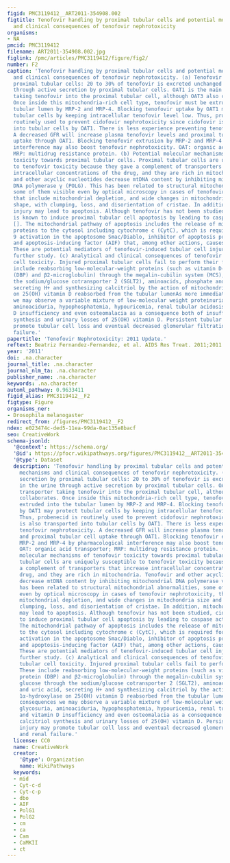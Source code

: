 ```yaml
---
figid: PMC3119412__ART2011-354908.002
figtitle: Tenofovir handling by proximal tubular cells and potential molecular mechanisms
  and clinical consequences of tenofovir nephrotoxicity
organisms:
- NA
pmcid: PMC3119412
filename: ART2011-354908.002.jpg
figlink: /pmc/articles/PMC3119412/figure/fig2/
number: F2
caption: 'Tenofovir handling by proximal tubular cells and potential molecular mechanisms
  and clinical consequences of tenofovir nephrotoxicity. (a) Tenofovir secretion by
  proximal tubular cells: 20 to 30% of tenofovir is excreted unchanged in the urine
  through active secretion by proximal tubular cells. OAT1 is the main transporter
  taking tenofovir into the proximal tubular cell, although OAT3 also collaborates.
  Once inside this mitochondria-rich cell type, tenofovir must be extruded into the
  tubular lumen by MRP-2 and MRP-4. Blocking tenofovir uptake by OAT1 may protect
  tubular cells by keeping intracellular tenofovir level low. Thus, probenecid is
  routinely used to prevent cidofovir nephrotoxicity since cidofovir is also transported
  into tubular cells by OAT1. There is less experience preventing tenofovir nephrotoxicity.
  A decreased GFR will increase plasma tenofovir levels and proximal tubular cell
  uptake through OAT1. Blocking tenofovir extrusion by MRP-2 and MRP-4 by pharmacological
  interference may also boost tenofovir nephrotoxicity. OAT: organic acid transporter;
  MRP: multidrug resistance protein. (b) Potential molecular mechanisms of tenofovir
  toxicity towards proximal tubular cells. Proximal tubular cells are uniquely susceptible
  to tenofovir toxicity because they gave a complement of transporters that increase
  intracellular concentrations of the drug, and they are rich in mitochondria. Tenofovir
  and other acyclic nucleotides decrease mtDNA content by inhibiting mitochondrial
  DNA polymerase γ (POLG). This has been related to structural mitochondrial abnormalities,
  some of them visible even by optical microscopy in cases of tenofovir nephrotoxicity,
  that include mitochondrial depletion, and wide changes in mitochondria size and
  shape, with clumping, loss, and disorientation of cristae. In addition, mitochondrial
  injury may lead to apoptosis. Although tenofovir has not been studied, cidofovir
  is known to induce proximal tubular cell apoptosis by leading to caspase activation
  []. The mitochondrial pathway of apoptosis includes the release of mitochondrial
  proteins to the cytosol including cytochrome c (CytC), which is required for caspase
  9 activation in the apoptosome Smac/Diablo, inhibitor of apoptosis proteins (IAPs),
  and apoptosis-inducing factor (AIF) that, among other actions, causes DNA injury.
  These are potential mediators of tenofovir-induced tubular cell injury that deserve
  further study. (c) Analytical and clinical consequences of tenofovir proximal tubular
  cell toxicity. Injured proximal tubular cells fail to perform their functions. These
  include reabsorbing low-molecular-weight proteins (such as vitamin D-binding protein
  (DBP) and β2-microglobulin) through the megalin-cubilin system (MCS), glucose through
  the sodium/glucose cotransporter 2 (SGLT2), aminoacids, phosphate and uric acid,
  secreting H+ and synthesizing calcitriol by the action of mitochondrial 1α-hydroxylase
  on 25(OH) vitamin D reabsorbed from the tubular lumenAs more immediate consequences
  we may observe a variable mixture of low-molecular weight proteinuria, glycosuria,
  aminoaciduria, hypophosphatemia, hypouricemia, renal tubular acidosis, and vitamin
  D insufficiency and even osteomalacia as a consequence both of insufficient calcitriol
  synthesis and urinary losses of 25(OH) vitamin D. Persistent tubular injury may
  promote tubular cell loss and eventual decreased glomerular filtration and renal
  failure.'
papertitle: 'Tenofovir Nephrotoxicity: 2011 Update.'
reftext: Beatriz Fernandez-Fernandez, et al. AIDS Res Treat. 2011;2011:354908.
year: '2011'
doi: .na.character
journal_title: .na.character
journal_nlm_ta: .na.character
publisher_name: .na.character
keywords: .na.character
automl_pathway: 0.9633411
figid_alias: PMC3119412__F2
figtype: Figure
organisms_ner:
- Drosophila melanogaster
redirect_from: /figures/PMC3119412__F2
ndex: e023474c-ded5-11ea-99da-0ac135e8bacf
seo: CreativeWork
schema-jsonld:
  '@context': https://schema.org/
  '@id': https://pfocr.wikipathways.org/figures/PMC3119412__ART2011-354908.002.html
  '@type': Dataset
  description: 'Tenofovir handling by proximal tubular cells and potential molecular
    mechanisms and clinical consequences of tenofovir nephrotoxicity. (a) Tenofovir
    secretion by proximal tubular cells: 20 to 30% of tenofovir is excreted unchanged
    in the urine through active secretion by proximal tubular cells. OAT1 is the main
    transporter taking tenofovir into the proximal tubular cell, although OAT3 also
    collaborates. Once inside this mitochondria-rich cell type, tenofovir must be
    extruded into the tubular lumen by MRP-2 and MRP-4. Blocking tenofovir uptake
    by OAT1 may protect tubular cells by keeping intracellular tenofovir level low.
    Thus, probenecid is routinely used to prevent cidofovir nephrotoxicity since cidofovir
    is also transported into tubular cells by OAT1. There is less experience preventing
    tenofovir nephrotoxicity. A decreased GFR will increase plasma tenofovir levels
    and proximal tubular cell uptake through OAT1. Blocking tenofovir extrusion by
    MRP-2 and MRP-4 by pharmacological interference may also boost tenofovir nephrotoxicity.
    OAT: organic acid transporter; MRP: multidrug resistance protein. (b) Potential
    molecular mechanisms of tenofovir toxicity towards proximal tubular cells. Proximal
    tubular cells are uniquely susceptible to tenofovir toxicity because they gave
    a complement of transporters that increase intracellular concentrations of the
    drug, and they are rich in mitochondria. Tenofovir and other acyclic nucleotides
    decrease mtDNA content by inhibiting mitochondrial DNA polymerase γ (POLG). This
    has been related to structural mitochondrial abnormalities, some of them visible
    even by optical microscopy in cases of tenofovir nephrotoxicity, that include
    mitochondrial depletion, and wide changes in mitochondria size and shape, with
    clumping, loss, and disorientation of cristae. In addition, mitochondrial injury
    may lead to apoptosis. Although tenofovir has not been studied, cidofovir is known
    to induce proximal tubular cell apoptosis by leading to caspase activation [].
    The mitochondrial pathway of apoptosis includes the release of mitochondrial proteins
    to the cytosol including cytochrome c (CytC), which is required for caspase 9
    activation in the apoptosome Smac/Diablo, inhibitor of apoptosis proteins (IAPs),
    and apoptosis-inducing factor (AIF) that, among other actions, causes DNA injury.
    These are potential mediators of tenofovir-induced tubular cell injury that deserve
    further study. (c) Analytical and clinical consequences of tenofovir proximal
    tubular cell toxicity. Injured proximal tubular cells fail to perform their functions.
    These include reabsorbing low-molecular-weight proteins (such as vitamin D-binding
    protein (DBP) and β2-microglobulin) through the megalin-cubilin system (MCS),
    glucose through the sodium/glucose cotransporter 2 (SGLT2), aminoacids, phosphate
    and uric acid, secreting H+ and synthesizing calcitriol by the action of mitochondrial
    1α-hydroxylase on 25(OH) vitamin D reabsorbed from the tubular lumenAs more immediate
    consequences we may observe a variable mixture of low-molecular weight proteinuria,
    glycosuria, aminoaciduria, hypophosphatemia, hypouricemia, renal tubular acidosis,
    and vitamin D insufficiency and even osteomalacia as a consequence both of insufficient
    calcitriol synthesis and urinary losses of 25(OH) vitamin D. Persistent tubular
    injury may promote tubular cell loss and eventual decreased glomerular filtration
    and renal failure.'
  license: CC0
  name: CreativeWork
  creator:
    '@type': Organization
    name: WikiPathways
  keywords:
  - mid
  - Cyt-c-d
  - Cyt-c-p
  - dbo
  - AIF
  - PolG1
  - PolG2
  - cm
  - ca
  - Cam
  - CaMKII
  - ct
---
```

